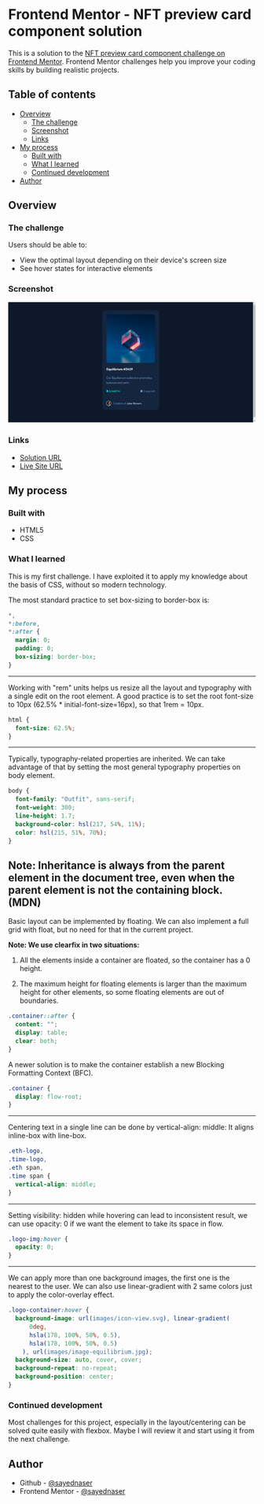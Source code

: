# Frontend Mentor - NFT preview card component solution

This is a solution to the [NFT preview card component challenge on Frontend Mentor](https://www.frontendmentor.io/challenges/nft-preview-card-component-SbdUL_w0U). Frontend Mentor challenges help you improve your coding skills by building realistic projects.

## Table of contents

- [Overview](#overview)
  - [The challenge](#the-challenge)
  - [Screenshot](#screenshot)
  - [Links](#links)
- [My process](#my-process)
  - [Built with](#built-with)
  - [What I learned](#what-i-learned)
  - [Continued development](#continued-development)
- [Author](#author)


## Overview

### The challenge

Users should be able to:

- View the optimal layout depending on their device's screen size
- See hover states for interactive elements

### Screenshot

![Screenshot for the desktop version.](screenshots/desktop-hq.png)

### Links

- [Solution URL](https://github.com/sayednaser/nft-preview-card-component-frontendmentor)
- [Live Site URL](https://sayednaser.github.io/nft-preview-card-component-frontendmentor/)

## My process

### Built with

- HTML5
- CSS

### What I learned

This is my first challenge. I have exploited it to apply my knowledge about the basis of CSS, without so modern technology.

The most standard practice to set box-sizing to border-box is:

```css
*,
*:before,
*:after {
  margin: 0;
  padding: 0;
  box-sizing: border-box;
}
```

---

Working with "rem" units helps us resize all the layout and typography with a single edit on the root element. A good practice is to set the root font-size to 10px (62.5% \* initial-font-size=16px), so that 1rem = 10px.

```css
html {
  font-size: 62.5%;
}
```

---

Typically, typography-related properties are inherited. We can take advantage of that by setting the most general typography properties on body element.

```css
body {
  font-family: "Outfit", sans-serif;
  font-weight: 300;
  line-height: 1.7;
  background-color: hsl(217, 54%, 11%);
  color: hsl(215, 51%, 70%);
}
```

## **Note: Inheritance is always from the parent element in the document tree, even when the parent element is not the containing block. (MDN)**

Basic layout can be implemented by floating. We can also implement a full grid with float, but no need for that in the current project.

**Note: We use clearfix in two situations:**

1. All the elements inside a container are floated, so the container has a 0 height.

2. The maximum height for floating elements is larger than the maximum height for other elements, so some floating elements are out of boundaries.

```css
.container::after {
  content: "";
  display: table;
  clear: both;
}
```

A newer solution is to make the container establish a new Blocking Formatting Context (BFC).

```css
.container {
  display: flow-root;
}
```

---

Centering text in a single line can be done by vertical-align: middle: It aligns inline-box with line-box.

```css
.eth-logo,
.time-logo,
.eth span,
.time span {
  vertical-align: middle;
}
```

---

Setting visibility: hidden while hovering can lead to inconsistent result, we can use opacity: 0 if we want the element to take its space in flow.

```css
.logo-img:hover {
  opacity: 0;
}
```

---

We can apply more than one background images, the first one is the nearest to the user. We can also use linear-gradient with 2 same colors just to apply the color-overlay effect.

```css
.logo-container:hover {
  background-image: url(images/icon-view.svg), linear-gradient(
      0deg,
      hsla(178, 100%, 50%, 0.5),
      hsla(178, 100%, 50%, 0.5)
    ), url(images/image-equilibrium.jpg);
  background-size: auto, cover, cover;
  background-repeat: no-repeat;
  background-position: center;
}
```

### Continued development

Most challenges for this project, especially in the layout/centering can be solved quite easily with flexbox. Maybe I will review it and start using it from the next challenge.

## Author

- Github - [@sayednaser](https://github.com/sayednaser)
- Frontend Mentor - [@sayednaser](https://www.frontendmentor.io/profile/sayednaser)
